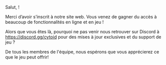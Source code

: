Salut, <username>!

Merci d’avoir s’inscrit à notre site web. Vous venez de gagner du accès à beaucoup de fonctionnalités en ligne et en jeu !

Alors que vous êtes là, pourquoi ne pas venir nous retrouver sur Discord à https://discord.gg/cytoid pour des mises à jour exclusives et du support de jeu ?

De tous les membres de l'équipe, nous espérons que vous apprécierez ce que le jeu peut offrir!